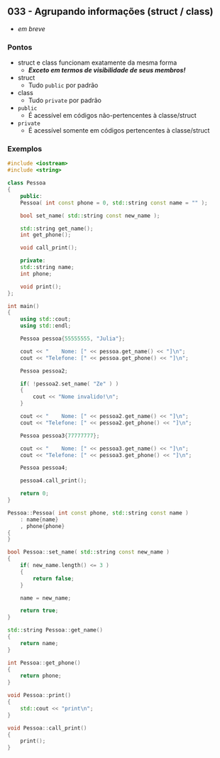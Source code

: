 ## 033 - Agrupando informações (struct / class)

- *em breve*

### Pontos

- struct e class funcionam exatamente da mesma forma
  - ***Exceto em termos de visibilidade de seus membros!***
- struct
  - Tudo `public` por padrão
- class
  - Tudo `private` por padrão
- `public`
  - É acessível em códigos não-pertencentes à classe/struct
- `private`
  - É acessível somente em códigos pertencentes à classe/struct

### Exemplos

```cpp
#include <iostream>
#include <string>

class Pessoa
{
    public:
    Pessoa( int const phone = 0, std::string const name = "" );

    bool set_name( std::string const new_name );

    std::string get_name();
    int get_phone();

    void call_print();

    private:
    std::string name;
    int phone;

    void print();
};

int main()
{
    using std::cout;
    using std::endl;

    Pessoa pessoa{55555555, "Julia"};

    cout << "    Nome: [" << pessoa.get_name() << "]\n";
    cout << "Telefone: [" << pessoa.get_phone() << "]\n";

    Pessoa pessoa2;

    if( !pessoa2.set_name( "Ze" ) )
    {
        cout << "Nome invalido!\n";
    }

    cout << "    Nome: [" << pessoa2.get_name() << "]\n";
    cout << "Telefone: [" << pessoa2.get_phone() << "]\n";

    Pessoa pessoa3{77777777};

    cout << "    Nome: [" << pessoa3.get_name() << "]\n";
    cout << "Telefone: [" << pessoa3.get_phone() << "]\n";

    Pessoa pessoa4;

    pessoa4.call_print();

    return 0;
}

Pessoa::Pessoa( int const phone, std::string const name )
    : name{name}
    , phone{phone}
{
}

bool Pessoa::set_name( std::string const new_name )
{
    if( new_name.length() <= 3 )
    {
        return false;
    }

    name = new_name;

    return true;
}

std::string Pessoa::get_name()
{
    return name;
}

int Pessoa::get_phone()
{
    return phone;
}

void Pessoa::print()
{
    std::cout << "print\n";
}

void Pessoa::call_print()
{
    print();
}

```

